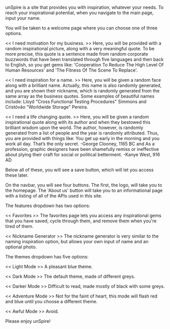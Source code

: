 unSpire is a site that provides you with inspiration, whatever your needs.
To reach your inspirational potential, when you navigate to the main page, input your name.

You will be taken to a welcome page where you can choose one of three options.

<< I need motivation for my business. >>
Here, you will be provided with a random inspirational picture, along with a very meaningful quote.
To be more precise, this quote is a sentence made from random corporate buzzwords that have been translated through five languages and then back to English, so you get gems like:
'Cooperation To Reduce The High Level Of Human Resources'
and
'The Fitness Of The Scene To Replace'.

<< I need inspiration for a name. >>
Here, you will be given a random face along with a brilliant name.
Actually, this name is also randomly generated, and you are shown their nickname, which is randomly generated from the same array as the business quotes. Some examples of beautiful names include:
Lloyd "Cross Functional Testing Procedures" Simmons
and
Cristóvão "Worldwide Storage" Pereira.

<< I need a life changing quote. >>
Here, you will be given a random inspirational quote along with its author and when they bestowed this brilliant wisdom upon the world.
The author, however, is randomly generated from a list of people and the year is randomly attributed. Thus, you are provided with things like:
You get up early in the morning and you work all day. That’s the only secret.
-George Clooney, 1165 BC
and
As a profession, graphic designers have been shamefully remiss or ineffective about plying their craft for social or political betterment.
-Kanye West, 916 AD

Below all of these, you will see a save button, which will let you access these later.

On the navbar, you will see four buttons. The first, the logo, will take you to the homepage.
The 'About us' button will take you to an informational page with a listing of all of the APIs used in this site.

The features dropdown has two options:

<< Favorites >>
The favorites page lets you access any inspirational gems that you have saved, cycle through them, and remove them when you're tired of them.

<< Nickname Generator >>
The nickname generator is very similar to the naming inspiration option, but allows your own input of name and an optional photo.

The themes dropdown has five options:

<< Light Mode >>
A pleasant blue theme.

<< Dark Mode >>
The default theme, made of different greys.

<< Darker Mode >>
Difficult to read, made mostly of black with some greys.

<< Adventure Mode >>
Not for the faint of heart, this mode will flash red and blue until you choose a different theme.

<< Awful Mode >>
Avoid.

Please enjoy unSpire!
